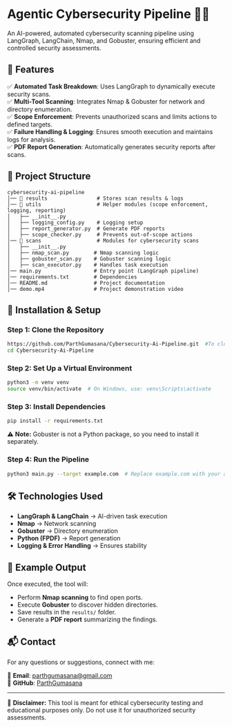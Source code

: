 # Agentic Cybersecurity Pipeline 🔐🚀

An AI-powered, automated cybersecurity scanning pipeline using LangGraph, LangChain, Nmap, and Gobuster, ensuring efficient and controlled security assessments.

## 📌 Features

✅ **Automated Task Breakdown**: Uses LangGraph to dynamically execute security scans.  
✅ **Multi-Tool Scanning**: Integrates Nmap & Gobuster for network and directory enumeration.  
✅ **Scope Enforcement**: Prevents unauthorized scans and limits actions to defined targets.  
✅ **Failure Handling & Logging**: Ensures smooth execution and maintains logs for analysis.  
✅ **PDF Report Generation**: Automatically generates security reports after scans.  

## 📂 Project Structure

```
cybersecurity-ai-pipeline
│── 📂 results                # Stores scan results & logs
│── 📂 utils                  # Helper modules (scope enforcement, logging, reporting)
│   ├── __init__.py
│   ├── logging_config.py    # Logging setup
│   ├── report_generator.py  # Generate PDF reports
│   ├── scope_checker.py     # Prevents out-of-scope actions
│── 📂 scans                  # Modules for cybersecurity scans
│   ├── __init__.py
│   ├── nmap_scan.py        # Nmap scanning logic
│   ├── gobuster_scan.py    # Gobuster scanning logic
│   ├── scan_executor.py    # Handles task execution
│── main.py                 # Entry point (LangGraph pipeline)
│── requirements.txt        # Dependencies
│── README.md               # Project documentation
│── demo.mp4                # Project demonstration video
```

## 🚀 Installation & Setup

### Step 1: Clone the Repository
```bash
https://github.com/ParthGumasana/Cybersecurity-Ai-Pipeline.git  #To clone use github username and password as ParthGumasana & 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
cd Cybersecurity-Ai-Pipeline
```

### Step 2: Set Up a Virtual Environment
```bash
python3 -m venv venv
source venv/bin/activate  # On Windows, use: venv\Scripts\activate
```

### Step 3: Install Dependencies
```bash
pip install -r requirements.txt
```
⚠️ **Note:** Gobuster is not a Python package, so you need to install it separately.

### Step 4: Run the Pipeline
```bash
python3 main.py --target example.com  # Replace example.com with your actual target
```


## 🛠️ Technologies Used

- **LangGraph & LangChain** → AI-driven task execution
- **Nmap** → Network scanning
- **Gobuster** → Directory enumeration
- **Python (FPDF)** → Report generation
- **Logging & Error Handling** → Ensures stability

## 📑 Example Output

Once executed, the tool will:

- Perform **Nmap scanning** to find open ports.
- Execute **Gobuster** to discover hidden directories.
- Save results in the `results/` folder.
- Generate a **PDF report** summarizing the findings.

## 📬 Contact

For any questions or suggestions, connect with me:

📧 **Email**: [parthgumasana@gmail.com](mailto:parthgumasana@gmail.com)  
🔗 **GitHub**: [ParthGumasana](https://github.com/ParthGumasana)  

---

📢 **Disclaimer:** This tool is meant for ethical cybersecurity testing and educational purposes only. Do not use it for unauthorized security assessments.

